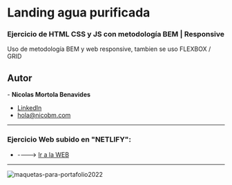 # Landing agua purificada
<h3> Ejercicio de HTML CSS y JS con metodología BEM | Responsive</h3> 

<p>Uso de metodología BEM y web responsive, tambien se uso FLEXBOX / GRID</p>

<h2>Autor</h2>
- <strong>Nicolas Mortola Benavides</strong><br>

* [LinkedIn](https://www.linkedin.com/in/nimb17)
* hola@nicobm.com

<hr>
 
 <h3>Ejercicio Web subido en "NETLIFY": </h3>
 
 * ----> [Ir a la WEB](https://elegant-nougat-db76ab.netlify.app) 

<hr> 
 
![maquetas-para-portafolio2022](https://user-images.githubusercontent.com/114837201/193473457-f68140a7-7a14-4a4c-aa1d-df085f3dc02a.png)




